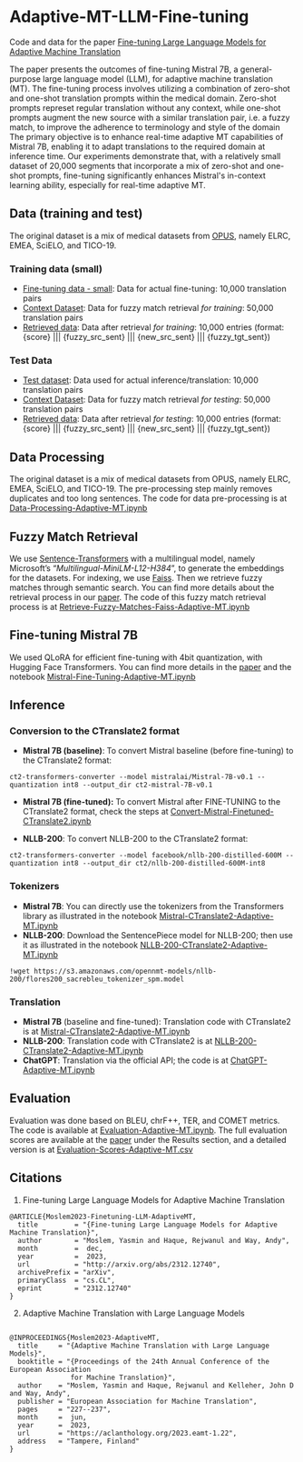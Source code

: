 # Adaptive-MT-LLM-Fine-tuning

Code and data for the paper [Fine-tuning Large Language Models for Adaptive Machine Translation](https://arxiv.org/abs/2312.12740)

The paper presents the outcomes of fine-tuning Mistral 7B, a general-purpose large language model (LLM), for adaptive machine translation (MT). The fine-tuning process involves utilizing a combination of zero-shot and one-shot translation prompts within the medical domain. Zero-shot prompts represet regular translation without any context, while one-shot prompts augment the new source with a similar translation pair, i.e. a fuzzy match, to improve the adherence to terminology and style of the domain The primary objective is to enhance real-time adaptive MT capabilities of Mistral 7B, enabling it to adapt translations to the required domain at inference time. Our experiments demonstrate that, with a relatively small dataset of 20,000 segments that incorporate a mix of zero-shot and one-shot prompts, fine-tuning significantly enhances Mistral's in-context learning ability, especially for real-time adaptive MT.

## Data (training and test)

The original dataset is a mix of medical datasets from [OPUS](https://opus.nlpl.eu/), namely ELRC, EMEA, SciELO, and TICO-19.

### Training data (small)

* [Fine-tuning data - small](data/small-train/all-filtered.es.real.smalltrain): Data for actual fine-tuning: 10,000 translation pairs
* [Context Dataset](data/small-train/all-filtered.es.fuzzy.smalltrain): Data for fuzzy match retrieval _for training_: 50,000 translation pairs
* [Retrieved data](data/small-train/all-filtered.esen.ms-multi-12.online.smalltrain): Data after retrieval _for training_: 10,000 entries (format: {score} ||| {fuzzy_src_sent} ||| {new_src_sent} ||| {fuzzy_tgt_sent})

### Test Data

* [Test dataset](data/test/all-filtered.es.real.test): Data used for actual inference/translation: 10,000 translation pairs
* [Context Dataset](data/test/all-filtered.es.fuzzy.test): Data for fuzzy match retrieval _for testing_: 50,000 translation pairs
* [Retrieved data](data/test/all-filtered.esen.ms-multi-12.online.test): Data after retrieval _for testing_: 10,000 entries (format: {score} ||| {fuzzy_src_sent} ||| {new_src_sent} ||| {fuzzy_tgt_sent})

## Data Processing

The original dataset is a mix of medical datasets from OPUS, namely ELRC, EMEA, SciELO, and TICO-19. The pre-processing step mainly removes duplicates and too long sentences. The code for data pre-processing is at [Data-Processing-Adaptive-MT.ipynb](Data-Processing-Adaptive-MT.ipynb)

## Fuzzy Match Retrieval

We use [Sentence-Transformers](https://www.sbert.net/) with a multilingual model, namely Microsoft’s “_Multilingual-MiniLM-L12-H384_”, to generate the embeddings for the datasets. For indexing, we use [Faiss](https://github.com/facebookresearch/faiss). Then we retrieve fuzzy matches through semantic search. You can find more details about the retrieval process in our [paper]([url](https://arxiv.org/abs/2312.12740)). The code of this fuzzy match retrieval process is at [Retrieve-Fuzzy-Matches-Faiss-Adaptive-MT.ipynb](Retrieve-Fuzzy-Matches-Faiss-Adaptive-MT.ipynb)

## Fine-tuning Mistral 7B

We used QLoRA for efficient fine-tuning with 4bit quantization, with Hugging Face Transformers. You can find more details in the [paper]([url](https://arxiv.org/abs/2312.12740)) and the notebook [Mistral-Fine-Tuning-Adaptive-MT.ipynb](Mistral-Fine-Tuning-Adaptive-MT.ipynb)


## Inference

### Conversion to the CTranslate2 format

* **Mistral 7B (baseline)**: To convert Mistral baseline (before fine-tuning) to the CTranslate2 format:
```
ct2-transformers-converter --model mistralai/Mistral-7B-v0.1 --quantization int8 --output_dir ct2-mistral-7B-v0.1
```
* **Mistral 7B (fine-tuned):** To convert Mistral after FINE-TUNING to the CTranslate2 format, check the steps at [Convert-Mistral-Finetuned-CTranslate2.ipynb](Convert-Mistral-Finetuned-CTranslate2.ipynb)

* **NLLB-200**: To convert NLLB-200 to the CTranslate2 format:
```
ct2-transformers-converter --model facebook/nllb-200-distilled-600M --quantization int8 --output_dir ct2/nllb-200-distilled-600M-int8
```

### Tokenizers

* **Mistral 7B**: You can directly use the tokenizers from the Transformers library as illustrated in the notebook [Mistral-CTranslate2-Adaptive-MT.ipynb](Mistral-CTranslate2-Adaptive-MT.ipynb)
* **NLLB-200**: Download the SentencePiece model for NLLB-200; then use it as illustrated in the notebook [NLLB-200-CTranslate2-Adaptive-MT.ipynb](NLLB-200-CTranslate2-Adaptive-MT.ipynb)
```
!wget https://s3.amazonaws.com/opennmt-models/nllb-200/flores200_sacrebleu_tokenizer_spm.model
```

### Translation

* **Mistral 7B** (baseline and fine-tuned): Translation code with CTranslate2 is at [Mistral-CTranslate2-Adaptive-MT.ipynb](Mistral-CTranslate2-Adaptive-MT.ipynb)
* **NLLB-200**: Translation code with CTranslate2 is at [NLLB-200-CTranslate2-Adaptive-MT.ipynb](NLLB-200-CTranslate2-Adaptive-MT.ipynb)
* **ChatGPT**: Translation via the official API; the code is at [ChatGPT-Adaptive-MT.ipynb](ChatGPT-Adaptive-MT.ipynb)

## Evaluation

Evaluation was done based on BLEU, chrF++, TER, and COMET metrics. The code is available at [Evaluation-Adaptive-MT.ipynb](Evaluation-Adaptive-MT.ipynb). The full evaluation scores are available at the [paper](https://arxiv.org/abs/2312.12740) under the Results section, and a detailed version is at [Evaluation-Scores-Adaptive-MT.csv](Evaluation-Scores-Adaptive-MT.csv)



## Citations

1. Fine-tuning Large Language Models for Adaptive Machine Translation
   
```
@ARTICLE{Moslem2023-Finetuning-LLM-AdaptiveMT,
  title         = "{Fine-tuning Large Language Models for Adaptive Machine Translation}",
  author        = "Moslem, Yasmin and Haque, Rejwanul and Way, Andy",
  month         =  dec,
  year          =  2023,
  url           = "http://arxiv.org/abs/2312.12740",
  archivePrefix = "arXiv",
  primaryClass  = "cs.CL",
  eprint        = "2312.12740"
}

```
2. Adaptive Machine Translation with Large Language Models

```

@INPROCEEDINGS{Moslem2023-AdaptiveMT,
  title     = "{Adaptive Machine Translation with Large Language Models}",
  booktitle = "{Proceedings of the 24th Annual Conference of the European Association
               for Machine Translation}",
  author    = "Moslem, Yasmin and Haque, Rejwanul and Kelleher, John D and Way, Andy",
  publisher = "European Association for Machine Translation",
  pages     = "227--237",
  month     =  jun,
  year      =  2023,
  url       = "https://aclanthology.org/2023.eamt-1.22",
  address   = "Tampere, Finland"
}

```
